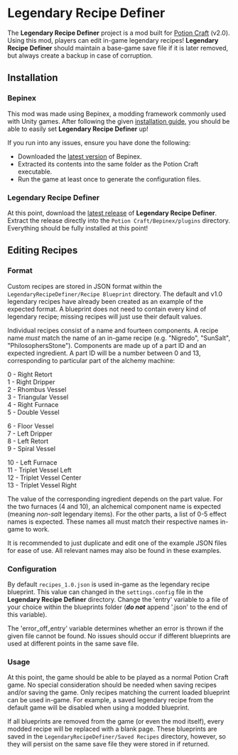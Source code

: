 # Legendary Recipe Definer
The **Legendary Recipe Definer** project is a mod built for [Potion Craft](https://store.steampowered.com/app/1210320/Potion_Craft_Alchemist_Simulator/) (v2.0). Using this mod, players can edit in-game legendary recipes! **Legendary Recipe Definer** should maintain a base-game save file if it is later removed, but always create a backup in case of corruption.

## Installation
### Bepinex
This mod was made using Bepinex, a modding framework commonly used with Unity games. After following the given [installation guide](https://docs.bepinex.dev/articles/user_guide/installation/index.html), you should be able to easily set **Legendary Recipe Definer** up!

If you run into any issues, ensure you have done the following:
* Downloaded the [latest version](https://github.com/BepInEx/BepInEx/releases) of Bepinex.
* Extracted its contents into the same folder as the Potion Craft executable.
* Run the game at least once to generate the configuration files.

### Legendary Recipe Definer
At this point, download the [latest release](https://github.com/glyph07/LegendaryRecipeDefiner/releases) of **Legendary Recipe Definer**. Extract the release directly into the `Potion Craft/Bepinex/plugins` directory. Everything should be fully installed at this point!

## Editing Recipes
### Format
Custom recipes are stored in JSON format within the `LegendaryRecipeDefiner/Recipe Blueprint` directory. The default and v1.0 legendary recipes have already been created as an example of the expected format. A blueprint does not need to contain every kind of legendary recipe; missing recipes will just use their default values.

Individual recipes consist of a name and fourteen components. A recipe name *must* match the name of an in-game recipe (e.g. "Nigredo", "SunSalt", "PhilosophersStone"). Components are made up of a part ID and an expected ingredient. A part ID will be a number between 0 and 13, corresponding to particular part of the alchemy machine:

0 - Right Retort
<br>1 - Right Dripper
<br>2 - Rhombus Vessel
<br>3 - Triangular Vessel
<br>4 - Right Furnace
<br>5 - Double Vessel

6 - Floor Vessel
<br>7 - Left Dripper
<br>8 - Left Retort
<br>9 - Spiral Vessel

10 - Left Furnace
<br>11 - Triplet Vessel Left
<br>12 - Triplet Vessel Center
<br>13 - Triplet Vessel Right

The value of the corresponding ingredient depends on the part value. For the two furnaces (4 and 10), an alchemical component name is expected (meaning *non-salt* legendary items). For the other parts, a list of 0-5 effect names is expected. These names all must match their respective names in-game to work.

It is recommended to just duplicate and edit one of the example JSON files for ease of use. All relevant names may also be found in these examples.

### Configuration
By default `recipes_1.0.json` is used in-game as the legendary recipe blueprint. This value can changed in the `settings.config` file in the **Legendary Recipe Definer** directory. Change the 'entry' variable to a file of your choice within the blueprints folder (***do not*** append '.json' to the end of this variable).

The 'error_off_entry' variable determines whether an error is thrown if the given file cannot be found. No issues should occur if different blueprints are used at different points in the same save file.

### Usage
At this point, the game should be able to be played as a normal Potion Craft game. No special consideration should be needed when saving recipes and/or saving the game. Only recipes matching the current loaded blueprint can be used in-game. For example, a saved legendary recipe from the default game will be disabled when using a modded blueprint.

If all blueprints are removed from the game (or even the mod itself), every modded recipe will be replaced with a blank page. These blueprints are saved in the `LegendaryRecipeDefiner/Saved Recipes` directory, however, so they will persist on the same save file they were stored in if returned.

